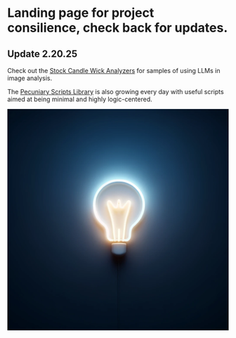 # Landing page for project consilience, check back for updates.  

## Update 2.20.25

Check out the [Stock Candle Wick Analyzers](https://github.com/Photon1c/StockCandleWickAnalyzers/tree/main) for samples of using LLMs in image analysis.  

The [Pecuniary Scripts Library](https://github.com/Photon1c/PecuniaryScriptsLibrary) is also growing every day with useful scripts aimed at being minimal and highly logic-centered.  

![background image](images/bulbbackground.png)
